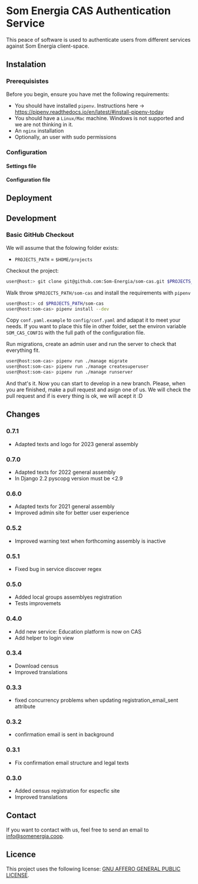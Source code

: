 # Som Energia CAS Authentication Service

This peace of software is used to authenticate users from different services against Som Energia client-space.

## Instalation

### Prerequisistes

Before you begin, ensure you have met the following requirements:
* You should have installed `pipenv`. Instructions here -> https://pipenv.readthedocs.io/en/latest/#install-pipenv-today
* You should have a `Linux/Mac` machine. Windows is not supported and we are not thinking in it.
* An `nginx` installation
* Optionally, an user with sudo permissions


### Configuration

#### Settings file
#### Configuration file

## Deployment


## Development

### Basic GitHub Checkout
We will assume that the folowing folder exists:

  * `PROJECTS_PATH` = `$HOME/projects`

Checkout the project:
```bash
user@host:> git clone git@github.com:Som-Energia/som-cas.git $PROJECTS_PATH/som-cas
```

Walk throw `$PROJECTS_PATH/som-cas` and install the requirements with `pipenv`
```bash
user@host:> cd $PROJECTS_PATH/som-cas
user@host:som-cas> pipenv install --dev
```

Copy `conf.yaml.example` to `config/conf.yaml` and adapat it to meet your needs.
If you want to place this file in other folder, set the environ variable `SOM_CAS_CONFIG` with the full path of the configuration file.

Run migrations, create an admin user and run the server to check that everything fit.
```bash
user@host:som-cas> pipenv run ./manage migrate
user@host:som-cas> pipenv run ./manage createsuperuser
user@host:som-cas> pipenv run ./manage runserver
```

And that's it. Now you can start to develop in a new branch. Please, when you are finished, make a pull request and asign one of us. We will check the pull request and if is every thing is ok, we will acept it :D

## Changes
### 0.7.1
* Adapted texts and logo for 2023 general assembly

### 0.7.0
* Adapted texts for 2022 general assembly
* In Django 2.2 pyscopg version must be <2.9

### 0.6.0
* Adapted texts for 2021 general assembly
* Improved admin site for better user experience

### 0.5.2
* Improved warning text when forthcoming assembly is inactive

### 0.5.1
* Fixed bug in service discover regex 

### 0.5.0
* Added local groups assemblyes registration 
* Tests improvemets

### 0.4.0
* Add new service: Education platform is now on CAS
* Add helper to login view

### 0.3.4
* Download census
* Improved translations 

### 0.3.3
* fixed concurrency problems when updating registration_email_sent attribute

### 0.3.2
* confirmation email is sent in background

### 0.3.1
* Fix confirmation email structure and legal texts

### 0.3.0
* Added census registration for especfic site
* Improved translations

## Contact
If you want to contact with us, feel free to send an email to <info@somenergia.coop>.

## Licence
This project uses the following license: [GNU AFFERO GENERAL PUBLIC LICENSE](LICENSE).
